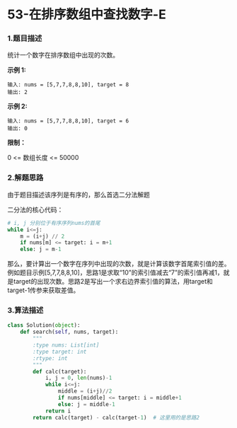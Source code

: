 # 53-在排序数组中查找数字-E

### 1.题目描述

统计一个数字在排序数组中出现的次数。

**示例 1:**

```
输入: nums = [5,7,7,8,8,10], target = 8
输出: 2
```

**示例 2:**

```
输入: nums = [5,7,7,8,8,10], target = 6
输出: 0
```

**限制：**

0 <= 数组长度 <= 50000



### 2.解题思路

由于题目描述该序列是有序的，那么首选二分法解题

二分法的核心代码：

```python
# i, j 分别位于有序序列nums的首尾
while i<=j:
    m = (i+j) // 2
    if nums[m] <= target: i = m+1
    else: j = m-1
```

那么，要计算出一个数字在序列中出现的次数，就是计算该数字首尾索引值的差。例如题目示例[5,7,7,8,8,10]，思路1是求取“10”的索引值减去“7”的索引值再减1，就是target的出现次数。思路2是写出一个求右边界索引值的算法，用target和target-1传参来获取差值。



### 3.算法描述

```python
class Solution(object):
    def search(self, nums, target):
        """
        :type nums: List[int]
        :type target: int
        :rtype: int
        """
        def calc(target):
            i, j = 0, len(nums)-1
            while i<=j:
                middle = (i+j)//2
                if nums[middle] <= target: i = middle+1
                else: j = middle-1
            return i
        return calc(target) - calc(target-1)  # 这里用的是思路2
```

